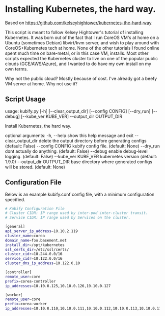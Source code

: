 # Installing Kubernetes, the hard way.

Based on https://github.com/kelseyhightower/kubernetes-the-hard-way

This script is meant to follow Kelsey Hightower's tutorial of installing Kubernetes. It was born out of the fact that I run CoreOS VM's at home on a Ubuntu (sometimes Debian) libvirt/kvm server, and wish to play around with CoreOS+Kubernetes tech at home. None of the other tutorials I found online spent much time on bare-metal, or in this case VM, installs. Most other scripts expected the Kubernetes cluster to live on one of the popular public clouds (GCE/AWS/Azure), and I wanted to do have my own install on my own terms.

Why not the public cloud? Mostly because of cost. I've already got a beefy VM server at home. Why not use it?

## Script Usage

usage: kubify.py [-h] [--clear_output_dir] [--config CONFIG] [--dry_run]
                 [--debug] [--kube_ver KUBE_VER] --output_dir OUTPUT_DIR

Install Kubernetes, the hard way.

optional arguments:
  -h, --help            show this help message and exit
  --clear_output_dir    delete the output directory before generating configs
                        (default: False)
  --config CONFIG       kubify config file. (default: None)
  --dry_run             dont actually do anything. (default: False)
  --debug               enable debug-level logging. (default: False)
  --kube_ver KUBE_VER   kubernetes version (default: 1.9.0)
  --output_dir OUTPUT_DIR
                        base directory where generated configs will be stored.
                        (default: None)

## Configuration File

Below is an example kubify.conf config file, with a minimum configuration specified.

```bash
# Kubify Configuration File
# Cluster CIDR: IP range used by inter-pod inter-cluster transit.
# Service CIDR: IP range used by Services on the cluster.

[general]
api_server_ip_address=10.10.2.119
cluster_name=corea
domain_name=foo.basement.net
install_dir=/opt/kubernetes
ssl_certs_dir=/etc/ssl/certs/
cluster_cidr=10.244.0.0/16
service_cidr=10.122.0.0/16
cluster_dns_ip_address=10.122.0.10

[controller]
remote_user=core
prefix=corea-controller
ip_addresses=10.10.0.125,10.10.0.126,10.10.0.127

[worker]
remote_user=core
prefix=corea-worker
ip_addresses=10.10.0.110,10.10.0.111,10.10.0.112,10.10.0.113,10.10.0.114
```

